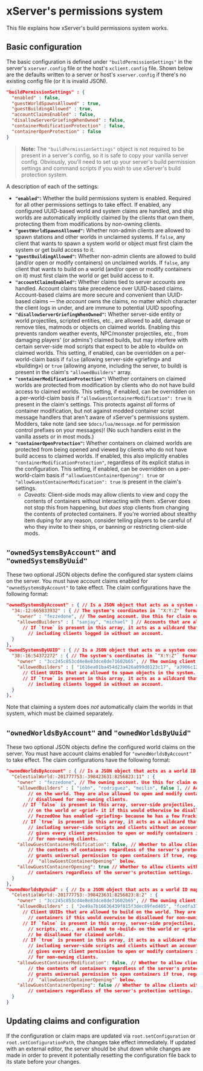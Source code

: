 # xServer's permissions system

This file explains how xServer's build permissions system works.

## Basic configuration

The basic configuration is defined under `"buildPermissionSettings"` in the server's `xserver.config` file or the host's `xclient.config` file. Shown below are the defaults written to a server or host's `xserver.config` if there's no existing config file (or it is invalid JSON).

```json
"buildPermissionSettings" : {
  "enabled" : false,
  "guestWorldSpawnsAllowed" : true,
  "guestBuildingAllowed" : true,
  "accountClaimsEnabled" : false,
  "disallowServerGriefingWhenOwned" : false,
  "containerModificationProtection" : false,
  "containerOpenProtection" : false
}
```

> **Note:** The `"buildPermissionSettings"` object is not required to be present in a server's config, so it is safe to copy your vanilla server config. Obviously, you'll need to set up your server's build permission settings and command scripts if you wish to use xServer's build protection system.

A description of each of the settings:

- **`"enabled"`:** Whether the build permissions system is enabled. Required for all other permissions settings to take effect. If enabled, any configured UUID-based world and system claims are handled, and ship worlds are automatically implicitly claimed by the clients that own them, protecting them from modifications by non-owning clients.
- **`"guestWorldSpawnsAllowed"`:** Whether non-admin clients are allowed to spawn stations and other worlds in unclaimed systems. If `false`, any client that wants to spawn a system world or object must first claim the system or get build access to it.
- **`"guestBuildingAllowed"`:** Whether non-admin clients are allowed to build (and/or open or modify containers) on unclaimed worlds. If `false`, any client that wants to build on a world (and/or open or modify containers on it) must first claim the world or get build access to it.
- **`"accountClaimsEnabled"`:** Whether claims tied to server accounts are handled. Account claims take precedence over UUID-based claims. Account-based claims are more secure and convenient than UUID-based claims — the _account_ owns the claims, no matter which character the client logs in under, and are immune to potential UUID spoofing.
- **`"disallowServerGriefingWhenOwned"`:** Whether server-side entity or world projectiles, scripted entities, etc., are allowed to add, damage or remove tiles, matmods or objects on claimed worlds. Enabling this prevents random weather events, NPC/monster projectiles, etc., from damaging players' (or admins') claimed builds, but may interfere with certain server-side mod scripts that expect to be able to «build» on claimed worlds. This setting, if enabled, can be overridden on a per-world-claim basis if `false` (allowing server-side «griefing» and «building») or `true` (allowing anyone, including the server, to build) is present in the claim's `"allowedBuilders"` array.
- **`"containerModificationProtection"`:** Whether containers on claimed worlds are protected from modification by clients who do not have build access to claimed worlds. This setting, if enabled, can be overridden on a per-world-claim basis if `"allowGuestContainerModification": true` is present in the claim's settings. This protects against _all_ forms of container modification, but not against modded container script message handlers that aren't aware of xServer's permissions system. Modders, take note (and see `$docs/lua/message.md` for permission control prefixes on your messages)! (No such handlers exist in the vanilla assets or in most mods.)
- **`"containerOpenProtection"`:** Whether containers on claimed worlds are protected from being opened and viewed by clients who do not have build access to claimed worlds. If enabled, this also implicitly enables `"containerModificationProtection"`, regardless of its explicit status in the configuration. This setting, if enabled, can be overridden on a per-world-claim basis if `"allowGuestContainerOpening": true` or `"allowGuestContainerModification": true` is present in the claim's settings.
  - _Caveats:_ Client-side mods may allow clients to view and copy the contents of containers without interacting with them. xServer does not stop this from happening, but _does_ stop clients from changing the contents of protected containers. If you're worried about stealthy item duping for any reason, consider telling players to be careful of who they invite to their ships, or banning or restricting client-side mods.

## `"ownedSystemsByAccount"` and `"ownedSystemsByUuid"`

These two optional JSON objects define the configured star system claims on the server. You must have account claims enabled for `"ownedSystemsByAccount"` to take effect. The claim configurations have the following format:

```json
"ownedSystemsByAccount" : { // Is a JSON object that acts as a system coordinate map for claims.
  "34:-12:665833932" : { // The system's coordinates in `"X:Y:Z"` format.
    "owner" : "fezzedone", // The owning account. Use this for claim ownership checks in your command scripts.
    "allowedBuilders" : [ "sanjay", "michael" ] // Accounts that are allowed to spawn objects in the system.
      // If `true` is present in this array, it acts as a wildcard that gives permissions to everyone,
        // including clients logged in without an account.
  }
},
"ownedSystemsByUUID" : { // Is a JSON object that acts as a system coordinate map for claims.
  "38:-16:54372272" : { // The system's coordinates in `"X:Y:Z"` format.
    "owner" : "3cc245c853cd4e8e83dce8de71602b65", // The owning client uuidString. Use this for claim ownership checks in your command scripts.
    "allowedBuilders" : [ "1616ea01ba454d23a426a899d0123c17", "a3906c12984142e5a3865b8f31408e13" ]
      // Client UUIDs that are allowed to spawn objects in the system.
      // If `true` is present in this array, it acts as a wildcard that gives permissions to everyone,
        // including clients logged in without an account.
  }
},
```

Note that claiming a system does _not_ automatically claim the worlds in that system, which must be claimed separately.

## `"ownedWorldsByAccount"` and `"ownedWorldsByUuid"`

These two optional JSON objects define the configured world claims on the server. You must have account claims enabled for `"ownedWorldsByAccount"` to take effect. The claim configurations have the following format:

```json
"ownedWorldsByAccount" : { // Is a JSON object that acts as a world ID map for claims.
  "CelestialWorld:-201777753:-398423631:8256823:11" : {
    "owner" : "fezzedone", // The owning account. Use this for claim ownership checks in your command scripts.
    "allowedBuilders" : [ "john", "rodriguez", "meilin", false ], // Accounts that are allowed to build
        // on the world. They are also allowed to open and modify containers if this would overwise be
        // disallowed for non-owning clients.
      // If `false` is present in this array, server-side projectiles, scripts, etc., are allowed to «build»
        // on the world or «grief» it if this would otherwise be disallowed for claimed worlds. Here,
        // FezzedOne has enabled «griefing» because he has a few Frackin' Universe quarries on this world.
      // If `true` is present in this array, it acts as a wildcard that gives permissions to everyone,
        // including server-side scripts and clients without an account, to build on the world; it also
        // gives every client permission to open or modify containers if this would otherwise be disallowed
        // for non-owning clients.
    "allowGuestContainerModification": false, // Whether to allow clients without build permission to modify
        // the contents of containers regardless of the server's protection settings. Implicitly
        // grants universal permission to open containers if true, regardless of the state of
        // `"allowGuestContainerOpening"` below.
    "allowGuestContainerOpening": true // Whether to allow clients without build permission to open
        // containers regardless of the server's protection settings.
  }
},
"ownedWorldsByUuid" : { // Is a JSON object that acts as a world ID map for claims.
  "CelestialWorld:-201777753:-398423631:8256823:8:2" : {
    "owner" : "3cc245c853cd4e8e83dce8de71602b65", // The owning client UUID. Use this for claim ownership checks in your command scripts.
    "allowedBuilders" : [ "2e49a7b16636439f815f3dec89fed405", "fcedfa377c1146cba4206ee123e90848" ],
      // Client UUIDs that are allowed to build on the world. They are also allowed to open and modify
        // containers if this would overwise be disallowed for non-owning clients.
      // If `false` is present in this array, server-side projectiles,
        // scripts, etc., are allowed to «build» on the world or «grief» it if this would otherwise
        // be disallowed for claimed worlds.
      // If `true` is present in this array, it acts as a wildcard that gives permissions to everyone,
        // including server-side scripts and clients without an account, to build on the world; it also
        // gives every client permission to open or modify containers if this would otherwise be disallowed
        // for non-owning clients.
    "allowGuestContainerModification": false, // Whether to allow clients without build permission to modify
        // the contents of containers regardless of the server's protection settings. Implicitly
        // grants universal permission to open containers if true, regardless of the state of
        // `"allowGuestContainerOpening"` below.
    "allowGuestContainerOpening": false // Whether to allow clients without build permission to open
        // containers regardless of the server's protection settings.
  }
}
```

## Updating claims and configuration

If the configuration or claim maps are updated via `root.setConfiguration` or `root.setConfigurationPath`, the changes take effect immediately. If updated with an external editor, the server should be shut down while changes are made in order to prevent it potentially resetting the configuration file back to its state before your changes.
